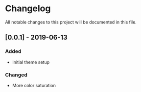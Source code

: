 # Changelog
All notable changes to this project will be documented in this file.

## [0.0.1] - 2019-06-13
### Added
- Initial theme setup

### Changed
- More color saturation